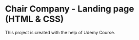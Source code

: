 # Chair Company - Landing page (HTML & CSS)

This project is created with the help of Udemy Course.
